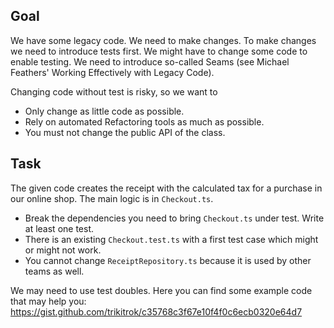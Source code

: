 Goal
----
We have some legacy code. We need to make changes.
To make changes we need to introduce tests first.
We might have to change some code to enable testing.
We need to introduce so-called Seams (see Michael
Feathers' Working Effectively with Legacy Code).

Changing code without test is risky, so we want to

* Only change as little code as possible.
* Rely on automated Refactoring tools as much as possible.
* You must not change the public API of the class.


Task
----

The given code creates the receipt with the calculated tax
for a purchase in our online shop. The main logic is in `Checkout.ts`.

* Break the dependencies you need to bring `Checkout.ts` under test. Write at least one test.
* There is an existing `Checkout.test.ts` with a first test case which might or might not work.
* You cannot change `ReceiptRepository.ts` because it is used by other teams as well.

We may need to use test doubles.
Here you can find some example code that may help you: https://gist.github.com/trikitrok/c35768c3f67e10f4f0c6ecb0320e64d7

